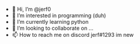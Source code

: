 - 👋 Hi, I’m @jerf0
- 👀 I’m interested in programming (duh)
- 🌱 I’m currently learning python
- 💞️ I’m looking to collaborate on ...
- 📫 How to reach me on discord jerf#1293
im new
